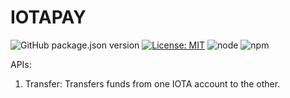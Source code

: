 # IOTAPAY

![GitHub package.json version](https://img.shields.io/github/package-json/v/acycliclabs/iotapay-js.svg) [![License: MIT](https://img.shields.io/badge/License-MIT-yellow.svg)](https://opensource.org/licenses/MIT) ![node](https://img.shields.io/node/v/iotapay.svg) ![npm](https://img.shields.io/npm/dt/iotapay.svg) 

APIs:

1. Transfer: Transfers funds from one IOTA account to the other.
